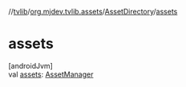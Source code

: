 //[tvlib](../../../index.md)/[org.mjdev.tvlib.assets](../index.md)/[AssetDirectory](index.md)/[assets](assets.md)

# assets

[androidJvm]\
val [assets](assets.md): [AssetManager](https://developer.android.com/reference/kotlin/android/content/res/AssetManager.html)
